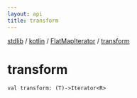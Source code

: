 ```yaml
---
layout: api
title: transform
---
```

[stdlib](../../index.md) / [kotlin](../index.md) / [FlatMapIterator](index.md) / [transform](transform.md)

# transform

```
val transform: (T)->Iterator<R>
```
